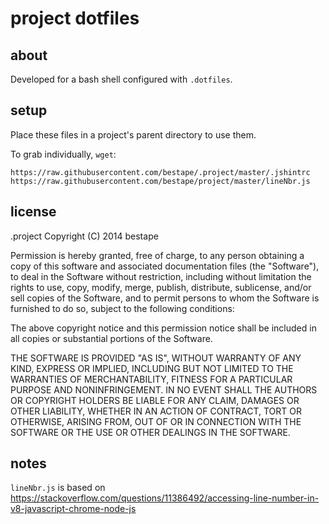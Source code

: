 # project dotfiles
## about
Developed for a bash shell configured with `.dotfiles`.
## setup
Place these files in a project's parent directory to use them.

To grab individually, `wget`: 

`https://raw.githubusercontent.com/bestape/.project/master/.jshintrc`
`https://raw.githubusercontent.com/bestape/project/master/lineNbr.js`
## license
.project Copyright (C) 2014 bestape

Permission is hereby granted, free of charge, to any person obtaining a copy of this software and associated documentation files (the "Software"), to deal in the Software without restriction, including without limitation the rights to use, copy, modify, merge, publish, distribute, sublicense, and/or sell copies of the Software, and to permit persons to whom the Software is furnished to do so, subject to the following conditions:

The above copyright notice and this permission notice shall be included in all copies or substantial portions of the Software.

THE SOFTWARE IS PROVIDED "AS IS", WITHOUT WARRANTY OF ANY KIND, EXPRESS OR IMPLIED, INCLUDING BUT NOT LIMITED TO THE WARRANTIES OF MERCHANTABILITY, FITNESS FOR A PARTICULAR PURPOSE AND NONINFRINGEMENT. IN NO EVENT SHALL THE AUTHORS OR COPYRIGHT HOLDERS BE LIABLE FOR ANY CLAIM, DAMAGES OR OTHER LIABILITY, WHETHER IN AN ACTION OF CONTRACT, TORT OR OTHERWISE, ARISING FROM, OUT OF OR IN CONNECTION WITH THE SOFTWARE OR THE USE OR OTHER DEALINGS IN THE SOFTWARE.
## notes
`lineNbr.js` is based on https://stackoverflow.com/questions/11386492/accessing-line-number-in-v8-javascript-chrome-node-js
